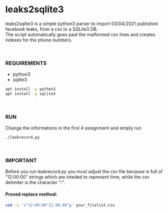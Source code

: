 # leaks2sqlite3

leaks2sqlite3 is a simple python3 parser to import 03/04/2021 published facebook leaks, from a csv to a SQLite3 DB.
<br>
The script automatically goes past the malformed csv lines and creates indexes for the phone numbers.

<br>

### REQUIREMENTS
 - python3
 - sqlite3

```bash
apt install -y python3
apt install -y sqlite3
```

<br>

### RUN

Change the informations in the first 4 assignment and simply run
```bash
./leakrecord.py
```

<br>

### IMPORTANT

Before you run leakrecord.py you must adjust the csv file because is full of "12:00:00" strings
which are inteded to represent time, while the csv delimiter is the character ":".
<br>

#### Proved replace method:
```bash
sed -i 's^12:00:00^12.00.00^g' your_filelist.csv
```
